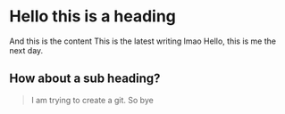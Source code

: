 # Hello this is a heading 
And this is the content
This is the latest writing lmao
Hello, this is me the next day.

## How about a sub heading?
> I am trying to create a git. So bye